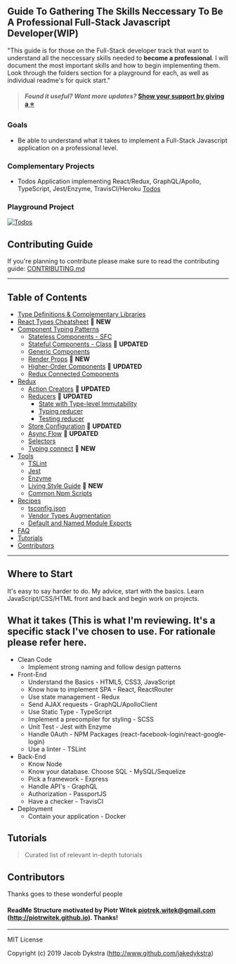 ## Guide To Gathering The Skills Neccessary To Be A Professional Full-Stack Javascript Developer(WIP)

"This guide is for those on the Full-Stack developer track that want to understand all the neccessary skills needed to **become a professional**. I will document the most important skills and how to begin implementing them. Look through the folders section for a playground for each, as well as individual readme's for quick start."

> #### _Found it useful? Want more updates?_ [**Show your support by giving a :star:**](https://github.com/piotrwitek/react-redux-typescript-patterns/stargazers) 

### Goals
- Be able to understand what it takes to implement a Full-Stack Javascript application on a professional level.

### Complementary Projects
- Todos Application implementing React/Redux, GraphQL/Apollo, TypeScript, Jest/Enzyme, TravisCI/Heroku [Todos](https://github.com/jakedykstra)

### Playground Project
[![Todos](https://app.codeship.com/projects/11eb8c10-d117-0135-6c51-26e28af241d2/status?branch=master)](https://app.codeship.com/projects/262359)

## Contributing Guide
If you're planning to contribute please make sure to read the contributing guide: [CONTRIBUTING.md](/CONTRIBUTING.md)

---

## Table of Contents
- [Type Definitions & Complementary Libraries](#type-definitions--complementary-libraries)
- [React Types Cheatsheet](#react-types-cheatsheet) 🌟 __NEW__
- [Component Typing Patterns](#component-typing-patterns)
  - [Stateless Components - SFC](#stateless-components---sfc)
  - [Stateful Components - Class](#stateful-components---class) 📝 __UPDATED__
  - [Generic Components](#generic-components)
  - [Render Props](#render-props) 🌟 __NEW__
  - [Higher-Order Components](#higher-order-components) 📝 __UPDATED__
  - [Redux Connected Components](#redux-connected-components)
- [Redux](#redux)
  - [Action Creators](#action-creators) 📝 __UPDATED__
  - [Reducers](#reducers) 📝 __UPDATED__
    - [State with Type-level Immutability](#state-with-type-level-immutability)
    - [Typing reducer](#typing-reducer)
    - [Testing reducer](#testing-reducer)
  - [Store Configuration](#store-configuration) 📝 __UPDATED__
  - [Async Flow](#async-flow) 📝 __UPDATED__
  - [Selectors](#selectors)
  - [Typing connect](#typing-connect) 🌟 __NEW__
- [Tools](#tools)
  - [TSLint](#tslint)
  - [Jest](#jest)
  - [Enzyme](#enzyme)
  - [Living Style Guide](#living-style-guide) 🌟 __NEW__
  - [Common Npm Scripts](#common-npm-scripts)
- [Recipes](#recipes)
  - [tsconfig.json](#tsconfigjson)
  - [Vendor Types Augmentation](#vendor-types-augmentation)
  - [Default and Named Module Exports](#default-and-named-module-exports)
- [FAQ](#faq)
- [Tutorials](#tutorials)
- [Contributors](#contributors)

---

## Where to Start
It's easy to say harder to do. My advice, start with the basics. Learn JavaScript/CSS/HTML front and back and begin work on projects.

## What it takes (This is what I'm reviewing. It's a specific stack I've chosen to use. For rationale please refer here.
- Clean Code
  - Implement strong naming and follow design patterns
- Front-End
  - Understand the Basics - HTML5, CSS3, JavaScript
  - Know how to implement SPA - React, ReactRouter
  - Use state management - Redux
  - Send AJAX requests - GraphQL/ApolloClient
  - Use Static Type - TypeScript
  - Implement a precompiler for styling - SCSS
  - Unit Test - Jest with Enzyme
  - Handle 0Auth - NPM Packages (react-facebook-login/react-google-login)
  - Use a linter - TSLint
- Back-End
  - Know Node
  - Know your database. Choose SQL - MySQL/Sequelize
  - Pick a framework - Express
  - Handle API's - GraphQL
  - Authorization - PassportJS
  - Have a checker - TravisCI
- Deployment
  - Contain your application - Docker

## Tutorials
> Curated list of relevant in-depth tutorials

## Contributors

Thanks goes to these wonderful people 

#### ReadMe Structure motivated by Piotr Witek <piotrek.witek@gmail.com> (http://piotrwitek.github.io). Thanks!

---

MIT License

Copyright (c) 2019 Jacob Dykstra (http://www.github.com/jakedykstra)
